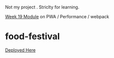 Not my project . Striclty for learning.

[Week 19 Module][1]
on PWA / Performance / webpack

# food-festival

[Deployed Here][2]


[1]:https://github.com/UCF-Coding-Boot-Camp/UCF-VIRT-BO-FSF-PT-04-2021-U-B/tree/main/19-PWA
[2]:https://its-jefe.github.io/food-festival/
